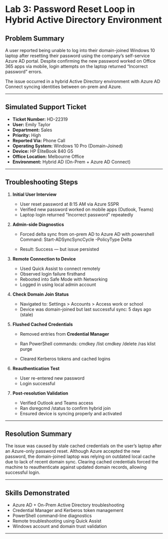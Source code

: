 # Lab 3: Password Reset Loop in Hybrid Active Directory Environment

## Problem Summary

A user reported being unable to log into their domain-joined Windows 10 laptop after resetting their password using the company’s self-service Azure AD portal. Despite confirming the new password worked on Office 365 apps via mobile, login attempts on the laptop returned “Incorrect password” errors.

The issue occurred in a hybrid Active Directory environment with Azure AD Connect syncing identities between on-prem and Azure.

---

## Simulated Support Ticket

- **Ticket Number:** HD-22319  
- **User:** Emily Taylor  
- **Department:** Sales  
- **Priority:** High  
- **Reported Via:** Phone Call  
- **Operating System:** Windows 10 Pro (Domain-Joined)  
- **Device:** HP EliteBook 840 G5  
- **Office Location:** Melbourne Office  
- **Environment:** Hybrid AD (On-Prem + Azure AD Connect)  

---

## Troubleshooting Steps

1. **Initial User Interview**  
   - User reset password at 8:15 AM via Azure SSPR  
   - Verified new password worked on mobile apps (Outlook, Teams)  
   - Laptop login returned "Incorrect password" repeatedly  

2. **Admin-side Diagnostics**  
   - Forced delta sync from on-prem AD to Azure AD with powershell
     Command: Start-ADSyncSyncCycle -PolicyType Delta
     
   - Result: Success — but issue persisted  

3. **Remote Connection to Device**  
   - Used Quick Assist to connect remotely  
   - Observed login failure firsthand  
   - Rebooted into Safe Mode with Networking  
   - Logged in using local admin account  

4. **Check Domain Join Status**  
   - Navigated to: Settings > Accounts > Access work or school 
   - Device was domain-joined but last successful sync: 5 days ago (stale)  

5. **Flushed Cached Credentials**  
   - Removed entries from **Credential Manager**  
   - Ran PowerShell commands:
     cmdkey /list
     cmdkey /delete /ras
     klist purge

   - Cleared Kerberos tokens and cached logins  

6. **Reauthentication Test**  
   - User re-entered new password  
   - Login successful  

7. **Post-resolution Validation**  
   - Verified Outlook and Teams access  
   - Ran dsregcmd /status to confirm hybrid join  
   - Ensured device is syncing properly and activated  

---

## Resolution Summary

The issue was caused by stale cached credentials on the user’s laptop after an Azure-only password reset. Although Azure accepted the new password, the domain-joined laptop was relying on outdated local cache due to lack of recent domain sync. Clearing cached credentials forced the machine to reauthenticate against updated domain records, allowing successful login.

---

## Skills Demonstrated

- Azure AD + On-Prem Active Directory troubleshooting  
- Credential Manager and Kerberos token management  
- PowerShell command-line diagnostics  
- Remote troubleshooting using Quick Assist  
- Windows account and domain trust validation  

---

